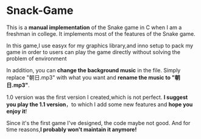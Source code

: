 # Snack-Game
This is a **manual implementation** of the Snake game in C when I am a freshman in college. It implements most of the features of the Snake game.

In this game,I use easyx for my graphics library,and inno setup to pack my game in order to users can play the game directly without solving the problem of environment

In addition, you can **change the background music** in the file. Simply replace "朝日.mp3" with what you want and **rename the music to "朝日.mp3"**.

1.0 version was the first version I created,which is not perfect. **I suggest you play the 1.1 version**，to which I add some new features and **hope you enjoy it**!

Since it's the first game I've designed, the code maybe not good. And for time reasons,**I probably won't maintain it anymore!**
